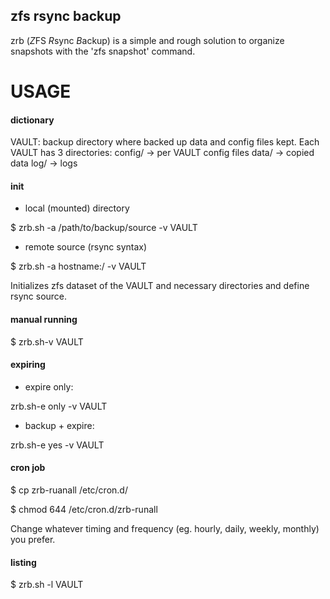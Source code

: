 zfs rsync backup
----------------
zrb (*Z*FS *R*sync *B*ackup) is a simple and rough solution to organize snapshots with the 'zfs snapshot' command.

USAGE
=====

#### dictionary
VAULT: backup directory where backed up data and config files kept.
Each VAULT has 3 directories:
config/ -> per VAULT config files
data/ -> copied data
log/ -> logs

#### init
- local (mounted) directory

$ zrb.sh -a /path/to/backup/source -v VAULT

- remote source (rsync syntax)

$ zrb.sh -a hostname:/ -v VAULT


Initializes zfs dataset of the VAULT and necessary directories and define rsync source.

#### manual running
$ zrb.sh-v VAULT

#### expiring
- expire only:

zrb.sh-e only -v VAULT

- backup + expire:

zrb.sh-e yes -v VAULT

#### cron job
$ cp zrb-ruanall /etc/cron.d/

$ chmod 644 /etc/cron.d/zrb-runall

Change whatever timing and frequency (eg. hourly, daily, weekly, monthly) you prefer.

#### listing
$ zrb.sh -l VAULT

